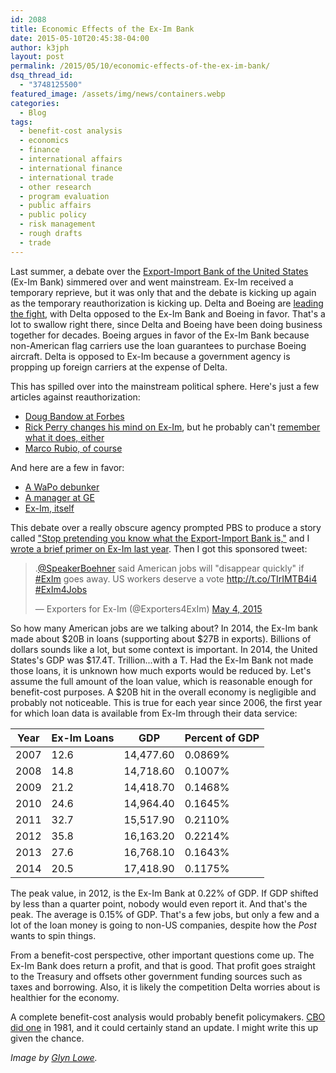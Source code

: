 ```yaml
---
id: 2088
title: Economic Effects of the Ex-Im Bank
date: 2015-05-10T20:45:38-04:00
author: k3jph
layout: post
permalink: /2015/05/10/economic-effects-of-the-ex-im-bank/
dsq_thread_id:
  - "3748125500"
featured_image: /assets/img/news/containers.webp
categories:
  - Blog
tags:
  - benefit-cost analysis
  - economics
  - finance
  - international affairs
  - international finance
  - international trade
  - other research
  - program evaluation
  - public affairs
  - public policy
  - risk management
  - rough drafts
  - trade
---
```

Last summer, a debate over the [Export-Import Bank of the United States](http://www.exim.gov) (Ex-Im Bank) simmered over and went mainstream. Ex-Im received a temporary reprieve, but it was only that and the debate is kicking up again as the temporary reauthorization is kicking up. Delta and Boeing are [leading the fight](http://www.nytimes.com/2015/04/07/business/boeing-delta-air-lines-export-import-bank.html), with Delta opposed to the Ex-Im Bank and Boeing in favor.
That's a lot to swallow right there, since Delta and Boeing have been doing business together for decades.  Boeing argues in favor of the Ex-Im Bank because non-American flag carriers use the loan guarantees to purchase Boeing aircraft.  Delta is opposed to Ex-Im because a government agency is propping up foreign carriers at the expense of Delta.

This has spilled over into the mainstream political sphere.  Here's just a few articles against reauthorization:

*   [Doug Bandow at Forbes](http://www.forbes.com/sites/dougbandow/2014/05/05/close-the-export-import-bank-cut-federal-liabilities-kill-corporate-welfare-promote-free-trade/)
*   [Rick Perry changes his mind on Ex-Im](http://www.wsj.com/articles/why-im-changing-my-mind-and-opposing-the-ex-im-bank-1430868051), but he probably can't [remember what it does, either](http://www.huffingtonpost.com/2011/11/09/rick-perry-forgets-agencies_n_1085249.html)
*   [Marco Rubio, of course](http://boisestatepublicradio.org/post/rubio-takes-koch-brothers-charge-export-import-bank)

And here are a few in favor:

*   [A WaPo debunker](http://www.washingtonpost.com/blogs/fact-checker/wp/2015/04/10/does-the-export-import-bank-prop-foreign-corporations-to-compete-unfairly-with-the-u-s/)
*   [A manager at GE](http://www.citizen-times.com/story/opinion/contributors/2015/05/08/imperative-reauthorize-export-import-bank/26973739/)
*   [Ex-Im, itself](http://www.bizjournals.com/denver/blog/finance_etc/2015/05/export-import-bank-exec-visits-colorado-argues-for.html)

This debate over a really obscure agency prompted PBS to produce a story called ["Stop pretending you know what the Export-Import Bank is,"](http://www.pbs.org/newshour/making-sense/stop-pretending-know-export-import-bank/) and I [wrote a brief primer on Ex-Im last year](/2014/07/03/reauthorizing-ex-im-bank/). Then I got this sponsored tweet:

<blockquote class="twitter-tweet" data-partner="tweetdeck"><p lang="en" dir="ltr">.<a href="https://twitter.com/SpeakerBoehner">@SpeakerBoehner</a> said American jobs will &quot;disappear quickly&quot; if <a href="https://twitter.com/hashtag/ExIm?src=hash">#ExIm</a> goes away. US workers deserve a vote <a href="http://t.co/TIrIMTB4i4">http://t.co/TIrIMTB4i4</a> <a href="https://twitter.com/hashtag/ExIm4Jobs?src=hash">#ExIm4Jobs</a></p>&mdash; Exporters for Ex-Im (@Exporters4ExIm) <a href="https://twitter.com/Exporters4ExIm/status/595279494073720833">May 4, 2015</a></blockquote>

<script async src="//platform.twitter.com/widgets.js" charset="utf-8"></script>

So how many American jobs are we talking about?  In 2014, the Ex-Im bank made about $20B in loans (supporting about $27B in exports).  Billions of dollars sounds like a lot, but some context is important.  In 2014, the United States's GDP was $17.4T.  Trillion...with a T.  Had the Ex-Im Bank not made those loans, it is unknown how much exports would be reduced by.  Let's assume the full amount of the loan value, which is reasonable enough for benefit-cost purposes.  A $20B hit in the overall economy is negligible and probably not noticeable.  This is true for each year since 2006, the first year for which loan data is available from Ex-Im through their data service:

| Year 	| Ex-Im Loans 	| GDP       	| Percent of GDP 	|
|------	|-------------	|-----------	|----------------	|
| 2007 	| 12.6        	| 14,477.60 	| 0.0869%        	|
| 2008 	| 14.8        	| 14,718.60 	| 0.1007%        	|
| 2009 	| 21.2        	| 14,418.70 	| 0.1468%        	|
| 2010 	| 24.6        	| 14,964.40 	| 0.1645%        	|
| 2011 	| 32.7        	| 15,517.90 	| 0.2110%        	|
| 2012 	| 35.8        	| 16,163.20 	| 0.2214%        	|
| 2013 	| 27.6        	| 16,768.10 	| 0.1643%        	|
| 2014 	| 20.5        	| 17,418.90 	| 0.1175%        	|

The peak value, in 2012, is the Ex-Im Bank at 0.22% of GDP. If GDP shifted by less than a quarter point, nobody would even report it. And that's the peak. The average is 0.15% of GDP. That's a few jobs, but only a few and a lot of the loan money is going to non-US companies, despite how the _Post_ wants to spin things.

From a benefit-cost perspective, other important questions come up.  The Ex-Im Bank does return a profit, and that is good.  That profit goes straight to the Treasury and offsets other government funding sources such as taxes and borrowing.  Also, it is likely the competition Delta worries about is healthier for the economy.

A complete benefit-cost analysis would probably benefit policymakers. [CBO did one](http://www.cbo.gov/sites/default/files/1981\_03\_export.pdf) in 1981, and it could certainly stand an update. I might write this up given the chance.

_Image by [Glyn Lowe](https://www.flickr.com/photos/glynlowe/10039742285/)._

